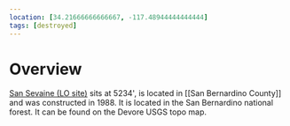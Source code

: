 ```yaml
---
location: [34.21666666666667, -117.48944444444444]
tags: [destroyed]
---
```


# Overview

[San Sevaine (LO site)](http://www.peakbagging.com/CALookoutPhotos/SanSevaine.html) sits at 5234', is located in [[San Bernardino County]] and was constructed in 1988. It is located in the San Bernardino national forest. It can be found on the Devore USGS topo map.

